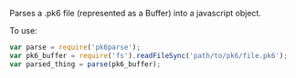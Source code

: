 Parses a .pk6 file (represented as a Buffer) into a javascript object.

To use:

```javascript
var parse = require('pk6parse');
var pk6_buffer = require('fs').readFileSync('path/to/pk6/file.pk6');
var parsed_thing = parse(pk6_buffer);
```
